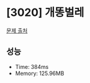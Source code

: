 # [3020] 개똥벌레

[문제 출처](https://www.acmicpc.net/problem/3020)

## 성능

- Time: 384ms
- Memory: 125.96MB